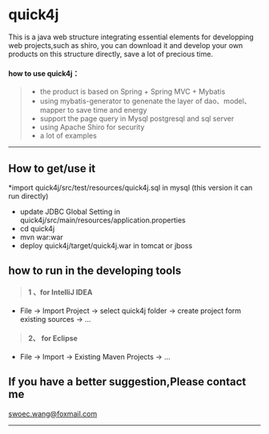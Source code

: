 # quick4j
This is a java web structure integrating essential elements for developping web projects,such as shiro,
you can download it and develop your own products on this structure directly, save a lot of  precious time.

#### how to use **quick4j**：

> * the product is based on Spring + Spring MVC + Mybatis
> * using mybatis-generator to genenate the layer of dao、model、mapper to save time and energy
> * support the page query in Mysql postgresql and sql server 
> * using Apache Shiro for security
> * a lot of examples 


------

## How to get/use it
> 
*import quick4j/src/test/resources/quick4j.sql  in mysql
(this version it can run  directly)
* update JDBC Global Setting in  quick4j/src/main/resources/application.properties  
* cd quick4j
* mvn war:war 
* deploy  quick4j/target/quick4j.war in tomcat or jboss

## how to run in the developing tools
> #### 1 、for IntelliJ IDEA
* File -> Import Project -> select quick4j folder -> create project form existing sources -> ...

> #### 2、 for Eclipse
* File -> Import -> Existing Maven Projects -> ...


## If you have a better suggestion,Please contact me 
swoec.wang@foxmail.com

------



